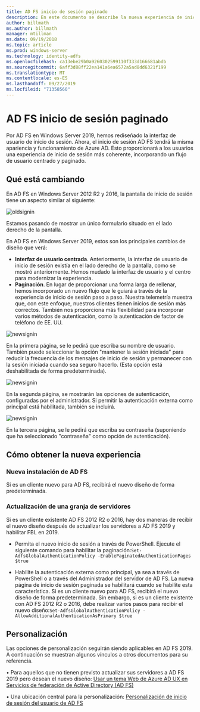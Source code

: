 ```yaml
---
title: AD FS inicio de sesión paginado
description: En este documento se describe la nueva experiencia de inicio de sesión para AD FS 2019.
author: billmath
ms.author: billmath
manager: mtillman
ms.date: 09/19/2018
ms.topic: article
ms.prod: windows-server
ms.technology: identity-adfs
ms.openlocfilehash: ca13ebe29b0a9260302599110f333d166681abdb
ms.sourcegitcommit: 6aff3d88ff22ea141a6ea6572a5ad8dd6321f199
ms.translationtype: MT
ms.contentlocale: es-ES
ms.lasthandoff: 09/27/2019
ms.locfileid: "71358560"
---
```

# <a name="ad-fs-paginated-sign-in"></a>AD FS inicio de sesión paginado


Por AD FS en Windows Server 2019, hemos rediseñado la interfaz de usuario de inicio de sesión.  Ahora, el inicio de sesión AD FS tendrá la misma apariencia y funcionamiento de Azure AD.  Esto proporcionará a los usuarios una experiencia de inicio de sesión más coherente, incorporando un flujo de usuario centrado y paginado.

## <a name="whats-changing"></a>Qué está cambiando
En AD FS en Windows Server 2012 R2 y 2016, la pantalla de inicio de sesión tiene un aspecto similar al siguiente:

![oldsignin](media/AD-FS-paginated-sign-in/signin1.png)

Estamos pasando de mostrar un único formulario situado en el lado derecho de la pantalla.

En AD FS en Windows Server 2019, estos son los principales cambios de diseño que verá:


- **Interfaz de usuario centrada**. Anteriormente, la interfaz de usuario de inicio de sesión existía en el lado derecho de la pantalla, como se mostró anteriormente. Hemos mudado la interfaz de usuario y el centro para modernizar la experiencia.
- **Paginación**. En lugar de proporcionar una forma larga de rellenar, hemos incorporado un nuevo flujo que le guiará a través de la experiencia de inicio de sesión paso a paso. Nuestra telemetría muestra que, con este enfoque, nuestros clientes tienen inicios de sesión más correctos. También nos proporciona más flexibilidad para incorporar varios métodos de autenticación, como la autenticación de factor de teléfono de EE. UU.

![newsignin](media/AD-FS-paginated-sign-in/signin2.png)

En la primera página, se le pedirá que escriba su nombre de usuario. También puede seleccionar la opción "mantener la sesión iniciada" para reducir la frecuencia de los mensajes de inicio de sesión y permanecer con la sesión iniciada cuando sea seguro hacerlo. (Esta opción está deshabilitada de forma predeterminada).

![newsignin](media/AD-FS-paginated-sign-in/signin3.png)

En la segunda página, se mostrarán las opciones de autenticación, configuradas por el administrador. Si permitir la autenticación externa como principal está habilitada, también se incluirá.

![newsignin](media/AD-FS-paginated-sign-in/signin4.png)

En la tercera página, se le pedirá que escriba su contraseña (suponiendo que ha seleccionado "contraseña" como opción de autenticación).

## <a name="how-to-get-the-new-experience"></a>Cómo obtener la nueva experiencia

### <a name="new-installation-of-ad-fs"></a>Nueva instalación de AD FS
Si es un cliente nuevo para AD FS, recibirá el nuevo diseño de forma predeterminada.

### <a name="upgrading-a-farm"></a>Actualización de una granja de servidores
Si es un cliente existente AD FS 2012 R2 o 2016, hay dos maneras de recibir el nuevo diseño después de actualizar los servidores a AD FS 2019 y habilitar FBL en 2019.

- Permita el nuevo inicio de sesión a través de PowerShell. Ejecute el siguiente comando para habilitar la paginación:``Set-AdfsGlobalAuthenticationPolicy -EnablePaginatedAuthenticationPages $true``

 - Habilite la autenticación externa como principal, ya sea a través de PowerShell o a través del Administrador del servidor de AD FS. La nueva página de inicio de sesión paginada se habilitará cuando se habilite esta característica.
Si es un cliente nuevo para AD FS, recibirá el nuevo diseño de forma predeterminada. Sin embargo, si es un cliente existente con AD FS 2012 R2 o 2016, debe realizar varios pasos para recibir el nuevo diseño:``Set-AdfsGlobalAuthenticationPolicy -AllowAdditionalAuthenticationAsPrimary $true``

## <a name="customization"></a>Personalización
Las opciones de personalización seguirán siendo aplicables en AD FS 2019.
A continuación se muestran algunos vínculos a otros documentos para su referencia.

• Para aquellos que no tienen previsto actualizar sus servidores a AD FS 2019 pero desean el nuevo diseño: [Usar un tema Web de Azure AD UX en Servicios de federación de Active Directory (AD FS)](azure-ux-web-theme-in-ad-fs.md)

• Una ubicación central para la personalización: [Personalización de inicio de sesión del usuario de AD FS](ad-fs-user-sign-in-customization.md)
